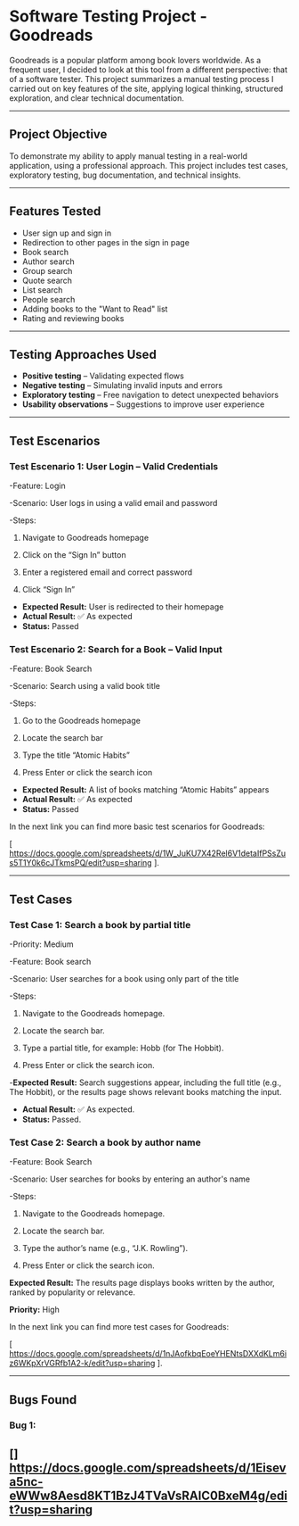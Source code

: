 # Software Testing Project - Goodreads

Goodreads is a popular platform among book lovers worldwide. As a frequent user, I decided to look at this tool from a different perspective: that of a software tester. This project summarizes a manual testing process I carried out on key features of the site, applying logical thinking, structured exploration, and clear technical documentation.

---

## Project Objective

To demonstrate my ability to apply manual testing in a real-world application, using a professional approach. This project includes test cases, exploratory testing, bug documentation, and technical insights.

---

## Features Tested

- User sign up and sign in
- Redirection to other pages in the sign in page
- Book search
- Author search
- Group search
- Quote search
- List search
- People search
- Adding books to the "Want to Read" list  
- Rating and reviewing books

---

## Testing Approaches Used

- **Positive testing** – Validating expected flows  
- **Negative testing** – Simulating invalid inputs and errors  
- **Exploratory testing** – Free navigation to detect unexpected behaviors  
- **Usability observations** – Suggestions to improve user experience

---

## Test Escenarios

### Test Escenario 1: User Login – Valid Credentials
-Feature: Login

-Scenario: User logs in using a valid email and password

-Steps:

1. Navigate to Goodreads homepage

2. Click on the “Sign In” button

3. Enter a registered email and correct password

4. Click “Sign In”

- **Expected Result:** User is redirected to their homepage
- **Actual Result:** ✅ As expected
- **Status:** Passed


### Test Escenario 2: Search for a Book – Valid Input 
-Feature: Book Search

-Scenario: Search using a valid book title

-Steps:

1. Go to the Goodreads homepage

2. Locate the search bar

3. Type the title “Atomic Habits”

4. Press Enter or click the search icon

- **Expected Result:** A list of books matching “Atomic Habits” appears
- **Actual Result:** ✅ As expected
- **Status:** Passed


In the next link you can find more basic test scenarios for Goodreads:

[ https://docs.google.com/spreadsheets/d/1W_JuKU7X42Rel6V1detaIfPSsZus5T1Y0k6cJTkmsPQ/edit?usp=sharing ].

---

## Test Cases

### Test Case 1: Search a book by partial title
-Priority: Medium

-Feature: Book search

-Scenario: User searches for a book using only part of the title

-Steps:

1. Navigate to the Goodreads homepage.

2. Locate the search bar.

3. Type a partial title, for example: Hobb (for The Hobbit).

4. Press Enter or click the search icon.

-**Expected Result:** Search suggestions appear, including the full title (e.g., The Hobbit), or the results page shows relevant books matching the input.
- **Actual Result:** ✅ As expected.
- **Status:** Passed.


### Test Case 2: Search a book by author name
-Feature: Book Search

-Scenario: User searches for books by entering an author's name

-Steps:

1. Navigate to the Goodreads homepage.

2. Locate the search bar.

3. Type the author’s name (e.g., “J.K. Rowling”).

4. Press Enter or click the search icon.

**Expected Result:** The results page displays books written by the author, ranked by popularity or relevance.

**Priority:** High

In the next link you can find more test cases for Goodreads:

[ https://docs.google.com/spreadsheets/d/1nJAofkbqEoeYHENtsDXXdKLm6iz6WKpXrVGRfb1A2-k/edit?usp=sharing ].

---

## Bugs Found

### Bug 1: 



[]
https://docs.google.com/spreadsheets/d/1Eiseva5nc-eWWw8Aesd8KT1BzJ4TVaVsRAlC0BxeM4g/edit?usp=sharing
---


